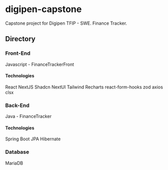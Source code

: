 # digipen-capstone
Capstone project for Digipen TFIP - SWE. Finance Tracker.

## Directory

### Front-End
Javascript - FinanceTrackerFront

#### Technologies
React
NextJS
Shadcn
NextUI
Tailwind
Recharts
react-form-hooks
zod
axios
clsx

### Back-End
Java - FinanceTracker

#### Technologies
Spring Boot
JPA
Hibernate

### Database
MariaDB